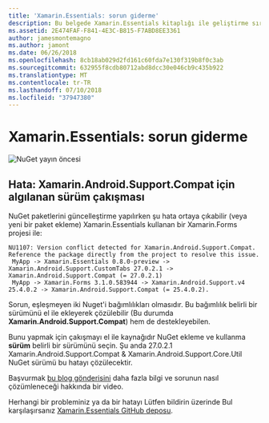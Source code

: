 ```yaml
---
title: 'Xamarin.Essentials: sorun giderme'
description: Bu belgede Xamarin.Essentials kitaplığı ile geliştirme sırasında karşılaştığınız sorunların nasıl giderileceği açıklanmaktadır.
ms.assetid: 2E474FAF-F841-4E3C-B815-F7ABD8EE3361
author: jamesmontemagno
ms.author: jamont
ms.date: 06/26/2018
ms.openlocfilehash: 8cb18ab029d2fd161c60fda7e130f319b8f0c3ab
ms.sourcegitcommit: 632955f8cdb80712abd8dcc30e046cb9c435b922
ms.translationtype: MT
ms.contentlocale: tr-TR
ms.lasthandoff: 07/10/2018
ms.locfileid: "37947380"
---
```

# <a name="xamarinessentials-troubleshooting"></a>Xamarin.Essentials: sorun giderme

![NuGet yayın öncesi](~/media/shared/pre-release.png)

## <a name="error-version-conflict-detected-for-xamarinandroidsupportcompat"></a>Hata: Xamarin.Android.Support.Compat için algılanan sürüm çakışması

NuGet paketlerini güncelleştirme yapılırken şu hata ortaya çıkabilir (veya yeni bir paket ekleme) Xamarin.Essentials kullanan bir Xamarin.Forms projesi ile:

```
NU1107: Version conflict detected for Xamarin.Android.Support.Compat. Reference the package directly from the project to resolve this issue. 
 MyApp -> Xamarin.Essentials 0.8.0-preview -> Xamarin.Android.Support.CustomTabs 27.0.2.1 -> Xamarin.Android.Support.Compat (= 27.0.2.1) 
 MyApp -> Xamarin.Forms 3.1.0.583944 -> Xamarin.Android.Support.v4 25.4.0.2 -> Xamarin.Android.Support.Compat (= 25.4.0.2).
```

Sorun, eşleşmeyen iki Nuget'i bağımlılıkları olmasıdır. Bu bağımlılık belirli bir sürümünü el ile ekleyerek çözülebilir (Bu durumda **Xamarin.Android.Support.Compat**) hem de destekleyebilen.

Bunu yapmak için çakışmayı el ile kaynağıdır NuGet ekleme ve kullanma **sürüm** belirli bir sürümünü seçin. Şu anda 27.0.2.1 Xamarin.Android.Support.Compat & Xamarin.Android.Support.Core.Util NuGet sürümü bu hatayı çözülecektir.

Başvurmak [bu blog gönderisini](https://redth.codes/how-to-fix-the-dreaded-version-conflict-nuget-error-in-your-xamarin-android-projects/) daha fazla bilgi ve sorunun nasıl çözümleneceği hakkında bir video.

Herhangi bir probleminiz ya da bir hatayı Lütfen bildirin üzerinde Bul karşılaşırsanız [Xamarin.Essentials GitHub deposu](http://github.com/xamarin/Essentials).

